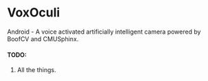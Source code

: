 # VoxOculi
Android - A voice activated artificially intelligent camera powered by BoofCV and CMUSphinx.

#### TODO:
1. All the things.
